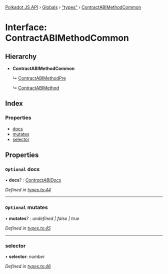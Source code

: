 [Polkadot JS API](../README.md) › [Globals](../globals.md) › ["types"](../modules/_types_.md) › [ContractABIMethodCommon](_types_.contractabimethodcommon.md)

# Interface: ContractABIMethodCommon

## Hierarchy

* **ContractABIMethodCommon**

  ↳ [ContractABIMethodPre](_types_.contractabimethodpre.md)

  ↳ [ContractABIMethod](_types_.contractabimethod.md)

## Index

### Properties

* [docs](_types_.contractabimethodcommon.md#optional-docs)
* [mutates](_types_.contractabimethodcommon.md#optional-mutates)
* [selector](_types_.contractabimethodcommon.md#selector)

## Properties

### `Optional` docs

• **docs**? : *[ContractABIDocs](../modules/_types_.md#contractabidocs)*

*Defined in [types.ts:44](https://github.com/polkadot-js/api/blob/db3cb47d05/packages/api-contract/src/types.ts#L44)*

___

### `Optional` mutates

• **mutates**? : *undefined | false | true*

*Defined in [types.ts:45](https://github.com/polkadot-js/api/blob/db3cb47d05/packages/api-contract/src/types.ts#L45)*

___

###  selector

• **selector**: *number*

*Defined in [types.ts:46](https://github.com/polkadot-js/api/blob/db3cb47d05/packages/api-contract/src/types.ts#L46)*
